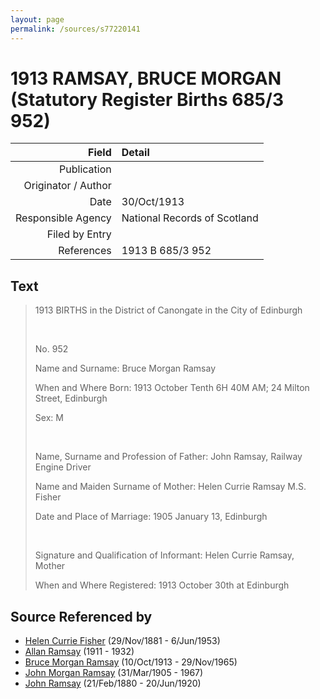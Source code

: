 ```yaml
---
layout: page
permalink: /sources/s77220141
---
```


# 1913 RAMSAY, BRUCE MORGAN (Statutory Register Births 685/3 952)

Field | Detail
---:|:---
Publication | 
Originator / Author | 
Date | 30/Oct/1913
Responsible Agency | National Records of Scotland
Filed by Entry | 
References | 1913 B 685/3 952

## Text

> 1913 BIRTHS in the District of Canongate in the City of Edinburgh
>
> <br/>
>
> No. 952
>
> Name and Surname: Bruce Morgan Ramsay
>
> When and Where Born: 1913 October Tenth 6H 40M AM; 24 Milton Street, Edinburgh
>
> Sex: M
>
> <br/>
>
> Name, Surname and Profession of Father: John Ramsay, Railway Engine Driver
>
> Name and Maiden Surname of Mother: Helen Currie Ramsay M.S. Fisher
>
> Date and Place of Marriage: 1905 January 13, Edinburgh
>
> <br/>
>
> Signature and Qualification of Informant: Helen Currie Ramsay, Mother
>
> When and Where Registered: 1913 October 30th at Edinburgh
>

## Source Referenced by

* [Helen Currie Fisher](../people/@18426904@-helen-currie-fisher-b1881-11-29-d1953-6-6.md) (29/Nov/1881 - 6/Jun/1953)
* [Allan Ramsay](../people/@62219744@-allan-ramsay-b1911-d1932.md) (1911 - 1932)
* [Bruce Morgan Ramsay](../people/@49046148@-bruce-morgan-ramsay-b1913-10-10-d1965-11-29.md) (10/Oct/1913 - 29/Nov/1965)
* [John Morgan Ramsay](../people/@55070438@-john-morgan-ramsay-b1905-3-31-d1967.md) (31/Mar/1905 - 1967)
* [John Ramsay](../people/@64225415@-john-ramsay-b1880-2-21-d1920-6-20.md) (21/Feb/1880 - 20/Jun/1920)
